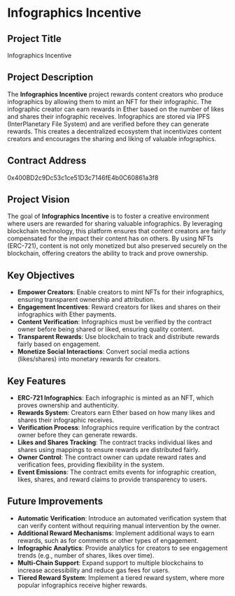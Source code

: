 # Infographics Incentive

## Project Title
Infographics Incentive

## Project Description
The **Infographics Incentive** project rewards content creators who produce infographics by allowing them to mint an NFT for their infographic. The infographic creator can earn rewards in Ether based on the number of likes and shares their infographic receives. Infographics are stored via IPFS (InterPlanetary File System) and are verified before they can generate rewards. This creates a decentralized ecosystem that incentivizes content creators and encourages the sharing and liking of valuable infographics.

## Contract Address
0x400BD2c9Dc53c1ce51D3c7146fE4b0C60861a3f8

## Project Vision
The goal of **Infographics Incentive** is to foster a creative environment where users are rewarded for sharing valuable infographics. By leveraging blockchain technology, this platform ensures that content creators are fairly compensated for the impact their content has on others. By using NFTs (ERC-721), content is not only monetized but also preserved securely on the blockchain, offering creators the ability to track and prove ownership.

## Key Objectives
- **Empower Creators**: Enable creators to mint NFTs for their infographics, ensuring transparent ownership and attribution.
- **Engagement Incentives**: Reward creators for likes and shares on their infographics with Ether payments.
- **Content Verification**: Infographics must be verified by the contract owner before being shared or liked, ensuring quality content.
- **Transparent Rewards**: Use blockchain to track and distribute rewards fairly based on engagement.
- **Monetize Social Interactions**: Convert social media actions (likes/shares) into monetary rewards for creators.



## Key Features
- **ERC-721 Infographics**: Each infographic is minted as an NFT, which proves ownership and authenticity.
- **Rewards System**: Creators earn Ether based on how many likes and shares their infographic receives.
- **Verification Process**: Infographics require verification by the contract owner before they can generate rewards.
- **Likes and Shares Tracking**: The contract tracks individual likes and shares using mappings to ensure rewards are distributed fairly.
- **Owner Control**: The contract owner can update reward rates and verification fees, providing flexibility in the system.
- **Event Emissions**: The contract emits events for infographic creation, likes, shares, and reward claims to provide transparency to users.

## Future Improvements
- **Automatic Verification**: Introduce an automated verification system that can verify content without requiring manual intervention by the owner.
- **Additional Reward Mechanisms**: Implement additional ways to earn rewards, such as for comments or other types of engagement.
- **Infographic Analytics**: Provide analytics for creators to see engagement trends (e.g., number of shares, likes over time).
- **Multi-Chain Support**: Expand support to multiple blockchains to increase accessibility and reduce gas fees for users.
- **Tiered Reward System**: Implement a tiered reward system, where more popular infographics receive higher rewards.